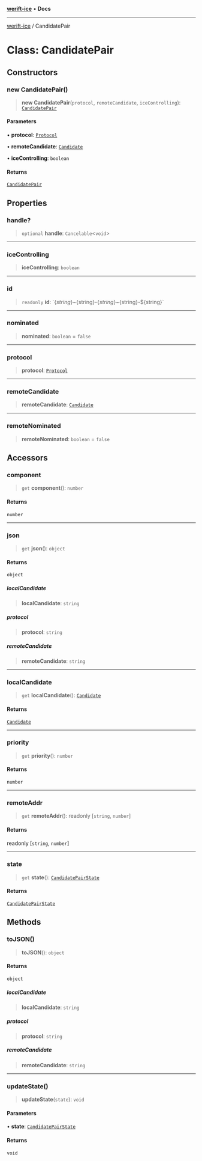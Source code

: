 [**werift-ice**](../README.md) • **Docs**

***

[werift-ice](../globals.md) / CandidatePair

# Class: CandidatePair

## Constructors

### new CandidatePair()

> **new CandidatePair**(`protocol`, `remoteCandidate`, `iceControlling`): [`CandidatePair`](CandidatePair.md)

#### Parameters

• **protocol**: [`Protocol`](../interfaces/Protocol.md)

• **remoteCandidate**: [`Candidate`](Candidate.md)

• **iceControlling**: `boolean`

#### Returns

[`CandidatePair`](CandidatePair.md)

## Properties

### handle?

> `optional` **handle**: `Cancelable`\<`void`\>

***

### iceControlling

> **iceControlling**: `boolean`

***

### id

> `readonly` **id**: \`$\{string\}-$\{string\}-$\{string\}-$\{string\}-$\{string\}\`

***

### nominated

> **nominated**: `boolean` = `false`

***

### protocol

> **protocol**: [`Protocol`](../interfaces/Protocol.md)

***

### remoteCandidate

> **remoteCandidate**: [`Candidate`](Candidate.md)

***

### remoteNominated

> **remoteNominated**: `boolean` = `false`

## Accessors

### component

> `get` **component**(): `number`

#### Returns

`number`

***

### json

> `get` **json**(): `object`

#### Returns

`object`

##### localCandidate

> **localCandidate**: `string`

##### protocol

> **protocol**: `string`

##### remoteCandidate

> **remoteCandidate**: `string`

***

### localCandidate

> `get` **localCandidate**(): [`Candidate`](Candidate.md)

#### Returns

[`Candidate`](Candidate.md)

***

### priority

> `get` **priority**(): `number`

#### Returns

`number`

***

### remoteAddr

> `get` **remoteAddr**(): readonly [`string`, `number`]

#### Returns

readonly [`string`, `number`]

***

### state

> `get` **state**(): [`CandidatePairState`](../enumerations/CandidatePairState.md)

#### Returns

[`CandidatePairState`](../enumerations/CandidatePairState.md)

## Methods

### toJSON()

> **toJSON**(): `object`

#### Returns

`object`

##### localCandidate

> **localCandidate**: `string`

##### protocol

> **protocol**: `string`

##### remoteCandidate

> **remoteCandidate**: `string`

***

### updateState()

> **updateState**(`state`): `void`

#### Parameters

• **state**: [`CandidatePairState`](../enumerations/CandidatePairState.md)

#### Returns

`void`
